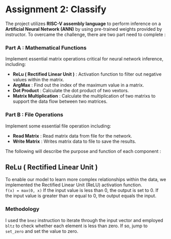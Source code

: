 # Assignment 2: Classify
 The project utilizes **RISC-V assembly language** to perform
 inference on a **Artificial Neural Network (ANN)** by using pre-trained weights provided by instructor. To overcame the challenge, there are two part need to complete :

 ### Part A : Mathematical Functions  
Implement essential matrix operations critical for neural network inference, including:  
+ **ReLu ( Rectified Linear Unit )** : Activation function to filter out negative values within the matrix.  
+ **ArgMax** : Find out the index of the maximum value in a matrix.
+ **Dot Product** : Calculate the dot product of two vextors.
+ **Matrix Multiplication** : Calculate the multiplication of two matrixs to support the data flow between two matrices.

 ### Part B : File Operations
 Implement some essential file operation including:  
 + **Read Matrix** : Read matrix data from file for the network.
 + **Write Matrix** : Writes matrix data to file to save the results.  
   
     
The following will describe the purpose and function of each component :  

## ReLu ( Rectified Linear Unit )
To enable our model to learn more complex relationships within the data, we implemented the Rectified Linear Unit (ReLU) activation function.  
`f(x) = max(0, x)`
If the input value is less than 0, the output is set to 0. If the input value is greater than or equal to 0, the output equals the input.  
### Methodology
I used the `bnez` instruction to iterate through the input vector and employed `bltz` to check whether each element is less than zero. If so, jump to `set_zero` and set the value to zero.